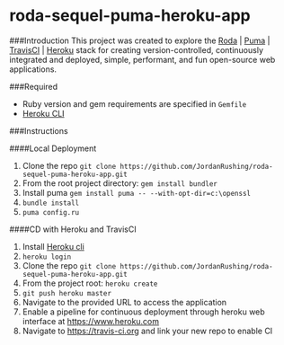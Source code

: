 # roda-sequel-puma-heroku-app
###Introduction
This project was created to explore the [Roda](https://github.com/jeremyevans/roda) | [Puma](https://github.com/puma/puma) | [TravisCI](https://travis-ci.org/) | [Heroku](https://dashboard.heroku.com/login) stack for creating version-controlled, continuously integrated and deployed, simple, performant, and fun open-source web applications.  

###Required
* Ruby version and gem requirements are specified in ```Gemfile```
* [Heroku CLI](https://devcenter.heroku.com/articles/heroku-cli)  

###Instructions  

####Local Deployment  
1. Clone the repo ```git clone https://github.com/JordanRushing/roda-sequel-puma-heroku-app.git```
2. From the root project directory: ```gem install bundler```
3. Install puma ```gem install puma -- --with-opt-dir=c:\openssl```
3. ```bundle install```
4. ```puma config.ru```  

####CD with Heroku and TravisCI
1. Install [Heroku cli](https://devcenter.heroku.com/articles/heroku-cli) 
2. ```heroku login```
3. Clone the repo ```git clone https://github.com/JordanRushing/roda-sequel-puma-heroku-app.git```
4. From the project root: ```heroku create```
5. ```git push heroku master```
6. Navigate to the provided URL to access the application
7. Enable a pipeline for continuous deployment through heroku web interface at https://www.heroku.com
8. Navigate to https://travis-ci.org and link your new repo to enable CI
